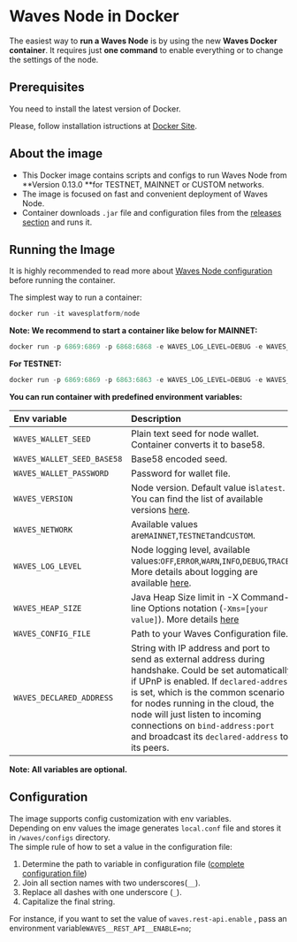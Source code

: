 # Waves Node in Docker

The easiest way to **run a Waves Node** is by using the new **Waves Docker container**. It requires just **one command** to enable everything or to change the settings of the node.

## Prerequisites

You need to install the latest version of Docker.

Please, follow installation istructions at [Docker Site](https://docs.docker.com/engine/installation/).

## About the image

* This Docker image contains scripts and configs to run Waves Node from **Version 0.13.0 **for TESTNET, MAINNET or CUSTOM networks.
* The image is focused on fast and convenient deployment of Waves Node.
* Container downloads `.jar` file and configuration files from the [releases section](https://github.com/wavesplatform/Waves/releases) and runs it.

## Running the Image

It is highly recommended to read more about [Waves Node configuration](/waves-full-node/how-to-configure-a-node.md) before running the container.

The simplest way to run a container:

```js
docker run -it wavesplatform/node
```

**Note: We recommend to start a container like below for MAINNET:**

```js
docker run -p 6869:6869 -p 6868:6868 -e WAVES_LOG_LEVEL=DEBUG -e WAVES_HEAP_SIZE=2g -v YOUR_LOCAL_PATH_HERE:/waves wavesplatform/node
```

**For TESTNET:**

```js
docker run -p 6869:6869 -p 6863:6863 -e WAVES_LOG_LEVEL=DEBUG -e WAVES_HEAP_SIZE=2g -v YOUR_LOCAL_PATH_HERE:/waves wavesplatform/node
```

**You can run container with predefined environment variables:**

| Env variable | Description |
| :--- | :--- |
| `WAVES_WALLET_SEED` | Plain text seed for node wallet. Container converts it to base58. |
| `WAVES_WALLET_SEED_BASE58` | Base58 encoded seed. |
| `WAVES_WALLET_PASSWORD` | Password for wallet file. |
| `WAVES_VERSION` | Node version. Default value is`latest`. You can find the list of available versions [here](https://github.com/wavesplatform/Waves/releases). |
| `WAVES_NETWORK` | Available values are`MAINNET`,`TESTNET`and`CUSTOM`. |
| `WAVES_LOG_LEVEL` | Node logging level, available values:`OFF`,`ERROR`,`WARN`,`INFO`,`DEBUG`,`TRACE`. More details about logging are available [here](/waves-full-node/logging.md). |
| `WAVES_HEAP_SIZE` | Java Heap Size limit in -X Command-line Options notation \(`-Xms=[your value]`\). More details [here](https://docs.oracle.com/cd/E13150_01/jrockit_jvm/jrockit/jrdocs/refman/optionX.html) |
| `WAVES_CONFIG_FILE` | Path to your Waves Configuration file. |
| `WAVES_DECLARED_ADDRESS` | String with IP address and port to send as external address during handshake. Could be set automatically if UPnP is enabled. If `declared-address` is set, which is the common scenario for nodes running in the cloud, the node will just listen to incoming connections on `bind-address:port` and broadcast its `declared-address` to its peers. |

**Note: All variables are optional.**

## Configuration

The image supports config customization with env variables.  
Depending on env values the image generates `local.conf` file and stores it in `/waves/configs` directory.  
The simple rule of how to set a value in the configuration file:

1. Determine the path to variable in configuration file \([complete configuration file](/waves-full-node/how-to-configure-a-node.md)\)
2. Join all section names with two underscores\(`__`\).
3. Replace all dashes with one underscore \(`_`\).
4. Capitalize the final string.

For instance, if you want to set the value of `waves.rest-api.enable` , pass an environment variable`WAVES__REST_API__ENABLE=no`;
